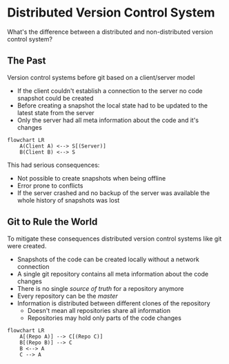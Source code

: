 # Distributed Version Control System

What's the difference between a distributed and non-distributed version control
system?

## The Past

Version control systems before git based on a client/server model
* If the client couldn't establish a connection to the server no code snapshot could be created
* Before creating a snapshot the local state had to be updated to the latest state
  from the server
* Only the server had all meta information about the code and it's changes

```{mermaid}
flowchart LR
    A(Client A) <--> S[(Server)]
    B(Client B) <--> S
```

This had serious consequences:
* Not possible to create snapshots when being offline
* Error prone to conflicts
* If the server crashed and no backup of the server was available the whole
  history of snapshots was lost

## Git to Rule the World

To mitigate these consequences distributed version control systems like git were
created.

* Snapshots of the code can be created locally without a network connection
* A single git repository contains all meta information about the code changes
* There is no single *source of truth* for a repository anymore
* Every repository can be the *master*
* Information is distributed between different clones of the repository
    * Doesn't mean all repositories share all information
    * Repositories may hold only parts of the code changes

```{mermaid}
flowchart LR
    A[(Repo A)] --> C[(Repo C)]
    B[(Repo B)] --> C
    B <--> A
    C --> A
```
